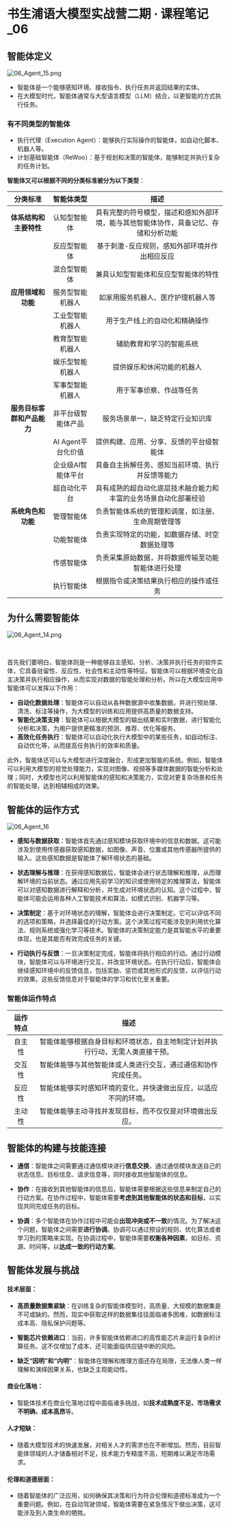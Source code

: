 # 书生浦语大模型实战营二期 · 课程笔记_06



## 智能体定义

![06_Agent_15.png](../Images/06_Agent_15.png)

- 智能体是一个能够感知环境、接收指令、执行任务并返回结果的实体。
- 在大模型时代，智能体通常与大型语言模型（LLM）结合，以更智能的方式执行任务。

### 有不同类型的智能体

- 执行代理（Execution Agent）：能够执行实际操作的智能体，如自动化脚本、机器人等。
- 计划基础智能体（ReWoo）：基于规划和决策的智能体，能够制定并执行复杂的任务计划。



**智能体又可以根据不同的分类标准被分为以下类型**：

|          分类标准          |     智能体类型     |                             描述                             |
| :------------------------: | :----------------: | :----------------------------------------------------------: |
|   **体系结构和主要特性**   |    认知型智能体    | 具有完整的符号模型，描述和感知外部环境，能与其他智能体协作，具备记忆、存储和分析功能 |
|                            |    反应型智能体    |        基于刺激-反应规则，感知外部环境并作出相应反应         |
|                            |    混合型智能体    |             兼具认知型智能体和反应型智能体的特性             |
|     **应用领域和功能**     |  服务型智能机器人  |              如家用服务机器人、医疗护理机器人等              |
|                            |  工业型智能机器人  |                用于生产线上的自动化和精确操作                |
|                            |  教育型智能机器人  |                   辅助教育和学习的智能系统                   |
|                            |  娱乐型智能机器人  |                  提供娱乐和休闲功能的机器人                  |
|                            |  军事型智能机器人  |                   用于军事侦察、作战等任务                   |
| **服务目标客群和产品能力** | 非平台级智能体产品 |               服务场景单一，缺乏特定行业知识库               |
|                            | AI Agent平台化价值 |           提供构建、应用、分享、反馈的平台级智能体           |
|                            | 企业级AI智能体平台 |       具备自主拆解任务、感知当前环境、执行并反馈等能力       |
|                            |    超自动化平台    | 具有成熟的超自动化底层技术融合能力和丰富的业务场景自动化部署经验 |
|     **系统角色和功能**     |     管理智能体     |      负责智能体系统的管理和调度，如注册、生命周期管理等      |
|                            |     功能智能体     |        负责实现特定的功能，如数据存储、时空数据处理等        |
|                            |     传感智能体     |      负责采集原始数据，并将数据传输至功能智能体进行处理      |
|                            |     执行智能体     |            根据指令或决策结果执行相应的操作或任务            |



## 为什么需要智能体

![06_Agent_14.png](../Images/06_Agent_14.png)

​		

​		首先我们要明白，智能体则是一种能够自主感知、分析、决策并执行任务的软件实体，它具备驻留性、反应性、社会性和主动性等特征。智能体可以根据环境变化自主决策并执行相应操作，从而实现对数据的智能处理和分析。所以在大模型应用中智能体可以发挥以下作用：

- **自动化数据处理**：智能体可以自动从各种数据源中收集数据，并进行预处理、清洗、标注等操作，为大模型的训练和应用提供高质量的数据支持。
- **智能化决策支持**：智能体可以根据大模型的输出结果和实时数据，进行智能化分析和决策，为用户提供更精准的预测、推荐、优化等服务。
- **高效化任务执行**：智能体可以自动化执行大模型中的某些任务，如自动标注、自动优化等，从而提高任务执行的效率和质量。

此外，智能体还可以与大模型进行深度融合，形成更加智能的系统。例如，智能体可以利用大模型的视觉处理能力，实现对图像、视频等多媒体数据的智能分析和处理；同时，大模型也可以利用智能体的感知和决策能力，实现对更复杂场景和任务的智能处理，达到相辅相成的效果。



## 智能体的运作方式

![06_Agent_16](../Images/06_Agent_16.png)



- **感知与数据获取**：智能体首先通过感知模块获取环境中的信息和数据。这可能涉及到使用传感器获取感知数据，如图像、声音、位置或其他传感器所提供的输入。这些感知数据是智能体了解环境状态的基础。

- **状态理解与推理**：在获得感知数据后，智能体会进行状态理解和推理，从而理解环境的当前状态。通过应用先前学习的知识或使用特定的推理算法，智能体可以对感知数据进行解释和分析，并生成对环境状态的认知。这个过程中，智能体可能会运用各种人工智能技术和算法，如模式识别、机器学习等。

- **决策制定**：基于对环境状态的理解，智能体会进行决策制定。它可以评估不同的选项和策略，并选择最佳的行动方案。这个决策过程可能涉及到利用优化算法、规则系统或强化学习等技术。智能体的决策制定能力是其智能水平的重要体现，也是其能否有效完成任务的关键。

- **行动执行与反馈**：一旦决策制定完成，智能体将执行相应的行动。通过行动模块，智能体可以与环境进行交互，并改变环境状态。在执行行动后，智能体会继续感知环境中的反馈信息，包括奖励、惩罚或其他形式的反馈，以评估行动的效果。这些反馈信息对于智能体的学习和优化至关重要。

### 智能体运作特点

| 运作特点 |                             描述                             |
| :------: | :----------------------------------------------------------: |
|  自主性  | 智能体能够根据自身目标和环境状态，自主地制定计划并执行行动，无需人类直接干预。 |
|  交互性  | 智能体能够与其他智能体或人类进行交互，通过通信和协作完成任务。 |
|  反应性  | 智能体能够实时感知环境的变化，并快速做出反应，以适应不同的环境。 |
|  主动性  |   智能体能够主动寻找并发现目标，而不仅仅是对环境做出反应。   |



## 智能体的构建与技能连接

- **通信**：智能体之间需要通过通信模块进行**信息交换**，通过通信模块发送自己的状态信息、目标信息、请求信息等，同时接收其他智能体的信息。

- **协作**：在接收到其他智能体的信息后，智能体需要根据这些信息来制定自己的行动方案。在协作过程中，智能体需要**考虑到其他智能体的状态和目标**，以实现共同完成任务的目标。

- **协调**：多个智能体在协作过程中可能会**出现冲突或不一致**的情况。为了解决这个问题，智能体之间需要**进行协调**。协调可以通过预设的规则、优化算法或者学习到的策略来实现。在协调过程中，智能体需要**权衡各种因素**，如目标、资源、时间等，以**达成一致的行动方案**。



## 智能体发展与挑战

#### 技术层面：

- **高质量数据集紧缺**：在训练复杂的智能体模型时，高质量、大规模的数据集是不可或缺的。然而，现实中获取这样的数据集往往面临诸多困难，如数据标注成本高、隐私保护问题等。

- **智能芯片依赖进口**：当前，许多智能体依赖进口的高性能芯片来运行复杂的计算任务。这不仅增加了成本，还可能面临供应链中断的风险。

- **缺乏“因明”和“内明”**：智能体在理解和推理方面还存在局限，无法像人类一样理解和演绎因果关系，也缺乏主观能动性。

  

#### **商业化落地：**

- 智能体技术在商业化落地过程中面临诸多挑战，如**技术成熟度不足、市场需求不明确、成本高昂**等。

  

#### **人才短缺：**

- 随着大模型技术的快速发展，对相关人才的需求也在不断增加。然而，目前智能体领域的人才储备相对不足，技术能力专精度不高，短期难以满足市场需求。



#### **伦理和道德层面**：

- 随着智能体的广泛应用，如何确保其决策和行为符合伦理和道德标准成为一个重要问题。例如，在自动驾驶领域，智能体需要在紧急情况下做出决策，这可能涉及到人类生命的牺牲。

